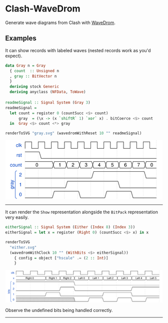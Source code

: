 # Clash-WaveDrom

Generate wave diagrams from Clash with [WaveDrom](https://wavedrom.com/).

## Examples

It can show records with labeled waves (nested records work as you'd expect).

```haskell
data Gray n = Gray
  { count  :: Unsigned n
  , gray :: BitVector n
  }
  deriving stock Generic
  deriving anyclass (NFData, ToWave)

readmeSignal :: Signal System (Gray 3)
readmeSignal =
  let count = register 0 (countSucc <$> count)
      gray  = (\x -> (x `shiftR` 1) `xor` x) . bitCoerce <$> count
  in  Gray <$> count <*> gray
```

```haskell
renderToSVG "gray.svg" (wavedromWithReset 10 "" readmeSignal)
```

![Gray code wave diagram](./images/gray.svg)

---------------

It can render the `Show` representation alongside the `BitPack` representation
very easily.

```haskell
eitherSignal :: Signal System (Either (Index 8) (Index 3))
eitherSignal = let x = register (Right 0) (countSucc <$> x) in x
```

```haskell
renderToSVG
  "either.svg"
  (wavedromWithClock 10 "" (WithBits <$> eitherSignal))
    { config = object ["hscale" .= (2 :: Int)]
    }
```

![Either counter wave diagram](./images/either.svg)

Observe the undefined bits being handled correctly.

---------------

